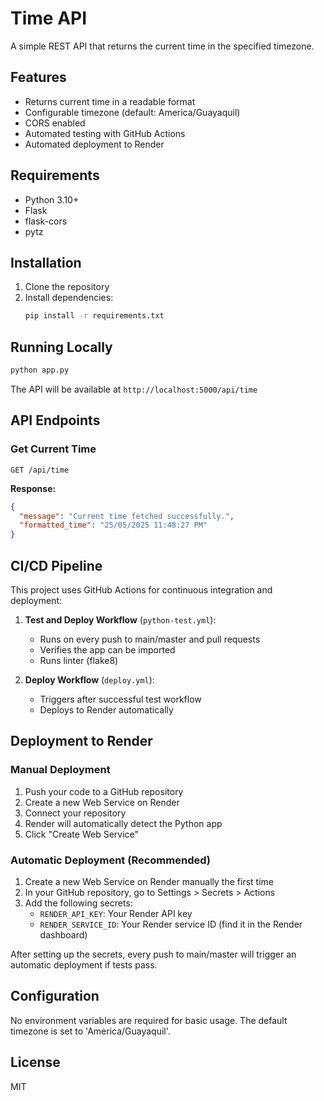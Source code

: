 # Time API

A simple REST API that returns the current time in the specified timezone.

## Features

- Returns current time in a readable format
- Configurable timezone (default: America/Guayaquil)
- CORS enabled
- Automated testing with GitHub Actions
- Automated deployment to Render

## Requirements

- Python 3.10+
- Flask
- flask-cors
- pytz

## Installation

1. Clone the repository
2. Install dependencies:
   ```bash
   pip install -r requirements.txt
   ```

## Running Locally

```bash
python app.py
```

The API will be available at `http://localhost:5000/api/time`

## API Endpoints

### Get Current Time

```
GET /api/time
```

**Response:**
```json
{
  "message": "Current time fetched successfully.",
  "formatted_time": "25/05/2025 11:48:27 PM"
}
```

## CI/CD Pipeline

This project uses GitHub Actions for continuous integration and deployment:

1. **Test and Deploy Workflow** (`python-test.yml`):
   - Runs on every push to main/master and pull requests
   - Verifies the app can be imported
   - Runs linter (flake8)

2. **Deploy Workflow** (`deploy.yml`):
   - Triggers after successful test workflow
   - Deploys to Render automatically

## Deployment to Render

### Manual Deployment
1. Push your code to a GitHub repository
2. Create a new Web Service on Render
3. Connect your repository
4. Render will automatically detect the Python app
5. Click "Create Web Service"

### Automatic Deployment (Recommended)
1. Create a new Web Service on Render manually the first time
2. In your GitHub repository, go to Settings > Secrets > Actions
3. Add the following secrets:
   - `RENDER_API_KEY`: Your Render API key
   - `RENDER_SERVICE_ID`: Your Render service ID (find it in the Render dashboard)

After setting up the secrets, every push to main/master will trigger an automatic deployment if tests pass.

## Configuration

No environment variables are required for basic usage. The default timezone is set to 'America/Guayaquil'.

## License

MIT